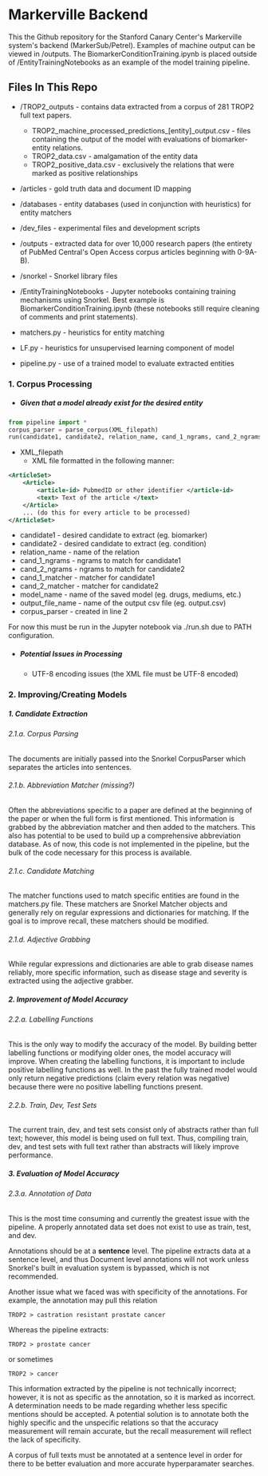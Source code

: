 # Markerville Backend
This the Github repository for the Stanford Canary Center's Markerville system's backend (MarkerSub/Petrel). Examples of machine output can be viewed in /outputs. The BiomarkerConditionTraining.ipynb is placed outside of /EntityTrainingNotebooks as an example of the model training pipeline.

## Files In This Repo
* /TROP2_outputs - contains data extracted from a corpus of 281 TROP2 full text papers.
	* TROP2_machine_processed_predictions_[entity]_output.csv - files containing the output of the model with evaluations of biomarker-entity relations.
	* TROP2_data.csv - amalgamation of the entity data
	* TROP2_positive_data.csv - exclusively the relations that were marked as positive relationships
	
* /articles - gold truth data and document ID mapping
* /databases - entity databases (used in conjunction with heuristics) for entity matchers
* /dev_files - experimental files and development scripts
* /outputs - extracted data for over 10,000 research papers (the entirety of PubMed Central's Open Access corpus articles beginning with 0-9A-B).
* /snorkel - Snorkel library files
* /EntityTrainingNotebooks - Jupyter notebooks containing training mechanisms using Snorkel. Best example is BiomarkerConditionTraining.ipynb (these notebooks still require cleaning of comments and print statements).
* matchers.py - heuristics for entity matching
* LF.py - heuristics for unsupervised learning component of model
* pipeline.py - use of a trained model to evaluate extracted entities

### 1. Corpus Processing
* ##### Given that a model already exist for the desired entity
```python
from pipeline import *
corpus_parser = parse_corpus(XML_filepath)
run(candidate1, candidate2, relation_name, cand_1_ngrams, cand_2_ngrams, cand_1_matcher, cand_2_matcher, model_name, output_file_name, corpus_parser)
```
* XML_filepath
	* XML file formatted in the following manner:
```XML
<ArticleSet>
	<Article>
    	<article-id> PubmedID or other identifier </article-id>
        <text> Text of the article </text>
    </Article>
    ... (do this for every article to be processed)
</ArticleSet>
```
* candidate1 - desired candidate to extract (eg. biomarker)  
* candidate2 - desired candidate to extract (eg. condition)  
* relation_name - name of the relation
* cand_1_ngrams - ngrams to match for candidate1  
* cand_2_ngrams - ngrams to match for candidate2  
* cand_1_matcher - matcher for candidate1  
* cand_2_matcher - matcher for candidate2  
* model_name - name of the saved model (eg. drugs, mediums, etc.)  
* output_file_name - name of the output csv file (eg. output.csv)
* corpus_parser - created in line 2

For now this must be run in the Jupyter notebook via ./run.sh due to PATH configuration. 

* ##### Potential Issues in Processing
	* UTF-8 encoding issues (the XML file must be UTF-8 encoded)

### 2. Improving/Creating Models
##### 1. Candidate Extraction  
###### 2.1.a. Corpus Parsing

The documents are initially passed into the Snorkel CorpusParser which separates the articles into sentences. 

###### 2.1.b. Abbreviation Matcher (missing?)

Often the abbreviations specific to a paper are defined at the beginning of the paper or when the full form is first mentioned. This information is grabbed by the abbreviation matcher and then added to the matchers. This also has potential to be used to build up a comprehensive abbreviation database. As of now, this code is not implemented in the pipeline, but the bulk of the code necessary for this process is available. 

###### 2.1.c. Candidate Matching

The matcher functions used to match specific entities are found in the matchers.py file. These matchers are Snorkel Matcher objects and generally rely on regular expressions and dictionaries for matching. If the goal is to improve recall, these matchers should be modified. 

###### 2.1.d. Adjective Grabbing

While regular expressions and dictionaries are able to grab disease names reliably, more specific information, such as disease stage and severity is extracted using the adjective grabber. 

##### 2. Improvement of Model Accuracy
###### 2.2.a. Labelling Functions

This is the only way to modify the accuracy of the model. By building better labelling functions or modifying older ones, the model accuracy will improve. When creating the labelling functions, it is important to include positive labelling functions as well. In the past the fully trained model would only return negative predictions (claim every relation was negative) because there were no positive labelling functions present. 

###### 2.2.b. Train, Dev, Test Sets

The current train, dev, and test sets consist only of abstracts rather than full text; however, this model is being used on full text. Thus, compiling train, dev, and test sets with full text rather than abstracts will likely improve performance. 

##### 3. Evaluation of Model Accuracy

###### 2.3.a. Annotation of Data

This is the most time consuming and currently the greatest issue with the pipeline. A properly annotated data set does not exist to use as train, test, and dev.  

Annotations should be at a **sentence** level. The pipeline extracts data at a sentence level, and thus Document level annotations will not work unless Snorkel's built in evaluation system is bypassed, which is not recommended. 

Another issue what we faced was with specificity of the annotations. For example, the annotation may pull this relation

```
TROP2 > castration resistant prostate cancer
```

Whereas the pipeline extracts: 

```
TROP2 > prostate cancer
```

or sometimes

```
TROP2 > cancer
```

This information extracted by the pipeline is not technically incorrect; however, it is not as specific as the annotation, so it is marked as incorrect. A determination needs to be made regarding whether  less specific mentions should be accepted. A potential solution is to annotate both the highly specific and the unspecific relations so that the accuracy measurement will remain accurate, but the recall measurement will reflect the lack of specificity. 

A corpus of full texts must be annotated at a sentence level in order for there to be better evaluation and more accurate hyperparamater searches. 





